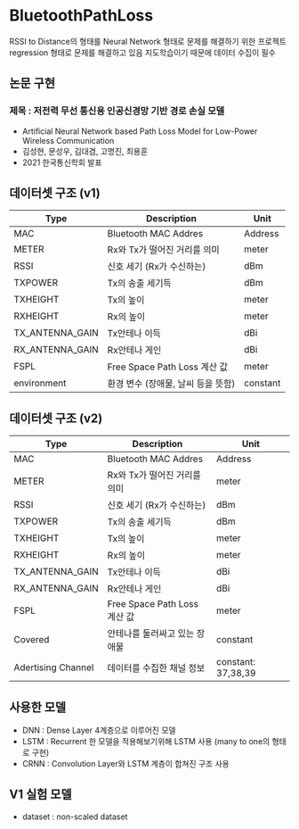 # BluetoothPathLoss
RSSI to Distance의 형태를 Neural Network 형태로 문제를 해결하기 위한 프로젝트
regression 형태로 문제를 해결하고 있음
지도학습이기 때문에 데이터 수집이 필수

## 논문 구현
### 제목 : 저전력 무선 통신용 인공신경망 기반 경로 손실 모델
- Artificial Neural Network based Path Loss Model for Low-Power Wireless Communication
- 김성현, 문성우, 김대겸, 고명진, 최용훈
- 2021 한국통신학회 발표

## 데이터셋 구조 (v1)
Type|Description|Unit
----|------|-----
MAC|Bluetooth MAC Addres|Address
METER|Rx와 Tx가 떨어진 거리를 의미|meter
RSSI|신호 세기 (Rx가 수신하는)|dBm
TXPOWER|Tx의 송출 세기득|dBm
TXHEIGHT|Tx의 높이|meter
RXHEIGHT|Rx의 높이|meter
TX_ANTENNA_GAIN|Tx안테나 이득|dBi
RX_ANTENNA_GAIN|Rx안테나 게인|dBi
FSPL|Free Space Path Loss 계산 값|meter
environment|환경 변수 (장애물, 날씨 등을 뜻함)|constant

## 데이터셋 구조 (v2)
Type|Description|Unit
----|------|-----
MAC|Bluetooth MAC Addres|Address
METER|Rx와 Tx가 떨어진 거리를 의미|meter
RSSI|신호 세기 (Rx가 수신하는)|dBm
TXPOWER|Tx의 송출 세기득|dBm
TXHEIGHT|Tx의 높이|meter
RXHEIGHT|Rx의 높이|meter
TX_ANTENNA_GAIN|Tx안테나 이득|dBi
RX_ANTENNA_GAIN|Rx안테나 게인|dBi
FSPL|Free Space Path Loss 계산 값|meter
Covered|안테나를 둘러싸고 있는 장애물|constant
Adertising Channel|데이터를 수집한 채널 정보|constant: 37,38,39

## 사용한 모델
- DNN : Dense Layer 4계층으로 이루어진 모델
- LSTM : Recurrent 한 모델을 적용해보기위해 LSTM 사용 (many to one의 형태로 구현)
- CRNN : Convolution Layer와 LSTM 계층이 합쳐진 구조 사용
## V1 실험 모델
- dataset : non-scaled dataset
